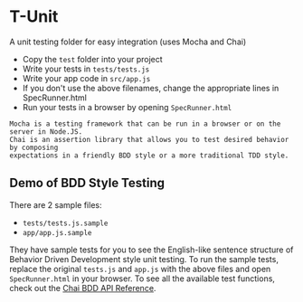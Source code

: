 # T-Unit
A unit testing folder for easy integration (uses Mocha and Chai)

* Copy the `test` folder into your project
* Write your tests in `tests/tests.js`
* Write your app code in `src/app.js`
* If you don't use the above filenames, change the appropriate lines in SpecRunner.html
* Run your tests in a browser by opening `SpecRunner.html`

```
Mocha is a testing framework that can be run in a browser or on the server in Node.JS.
Chai is an assertion library that allows you to test desired behavior by composing 
expectations in a friendly BDD style or a more traditional TDD style.
```

## Demo of BDD Style Testing
There are 2 sample files:
 - `tests/tests.js.sample`
 - `app/app.js.sample`

They have sample tests for you to see the English-like sentence structure of Behavior Driven Development style unit testing. To run the sample tests, replace the original `tests.js` and `app.js` with the above files and open `SpecRunner.html` in your browser. To see all the available test functions, check out the [Chai BDD API Reference](http://chaijs.com/api/bdd/).

